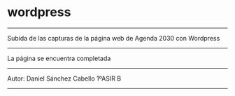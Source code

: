 # wordpress
-----------------------------------------------------------------------------

Subida de las capturas de la página web de Agenda 2030 con Wordpress

-----------------------------------------------------------------------------

La página se encuentra completada 

-----------------------------------------------------------------------------

Autor: Daniel Sánchez Cabello                                      1ºASIR B

-----------------------------------------------------------------------------
